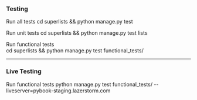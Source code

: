 
### Testing 

Run all tests
    cd superlists && python manage.py test

Run unit tests
    cd superlists && python manage.py test lists

Run functional tests    
    cd superlists && python manage.py test functional_tests/

-----

### Live Testing 

Run functional tests 
    python manage.py test functional_tests/ --liveserver=pybook-staging.lazerstorm.com

